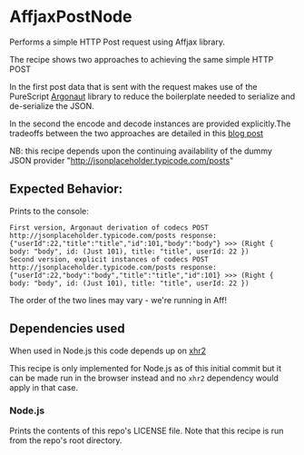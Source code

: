 # AffjaxPostNode

Performs a simple HTTP Post request using Affjax library.

The recipe shows two approaches to achieving the same simple HTTP POST 

In the first post data that is sent with the request makes use of the PureScript [Argonaut](https://github.com/purescript-contrib/purescript-argonaut) library to reduce the boilerplate needed to serialize and de-serialize the JSON.

In the second the encode and decode instances are provided explicitly.The tradeoffs between the two approaches are detailed in this [blog post](https://code.slipthrough.net/2018/03/13/thoughts-on-typeclass-codecs/)

NB: this recipe depends upon the continuing availability of the dummy JSON provider "http://jsonplaceholder.typicode.com/posts"

## Expected Behavior:

Prints to the console:

```
First version, Argonaut derivation of codecs POST http://jsonplaceholder.typicode.com/posts response: {"userId":22,"title":"title","id":101,"body":"body"} >>> (Right { body: "body", id: (Just 101), title: "title", userId: 22 })
Second version, explicit instances of codecs POST http://jsonplaceholder.typicode.com/posts response: {"userId":22,"body":"body","title":"title","id":101} >>> (Right { body: "body", id: (Just 101), title: "title", userId: 22 })
```

The order of the two lines may vary - we're running in Aff!

## Dependencies used

When used in Node.js this code depends up on [xhr2](https://www.npmjs.com/package/xhr2)

This recipe is only implemented for Node.js as of this initial commit but it can be made run in the browser instead and no `xhr2` dependency would apply in that case.

### Node.js

Prints the contents of this repo's LICENSE file. Note that this recipe is run from the repo's root directory.
